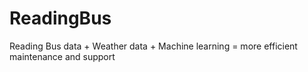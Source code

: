 # ReadingBus
Reading Bus data + Weather data + Machine learning = more efficient maintenance and support

